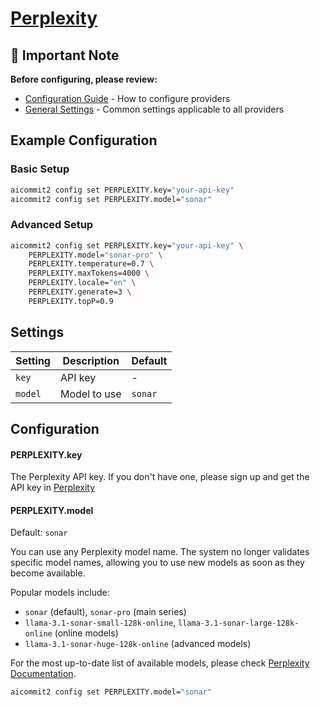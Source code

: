 # <a href="https://docs.perplexity.ai/" target="_blank">Perplexity</a>

## 📌 Important Note

**Before configuring, please review:**

- [Configuration Guide](../../README.md#configuration) - How to configure providers
- [General Settings](../../README.md#general-settings) - Common settings applicable to all providers

## Example Configuration

### Basic Setup

```sh
aicommit2 config set PERPLEXITY.key="your-api-key"
aicommit2 config set PERPLEXITY.model="sonar"
```

### Advanced Setup

```sh
aicommit2 config set PERPLEXITY.key="your-api-key" \
    PERPLEXITY.model="sonar-pro" \
    PERPLEXITY.temperature=0.7 \
    PERPLEXITY.maxTokens=4000 \
    PERPLEXITY.locale="en" \
    PERPLEXITY.generate=3 \
    PERPLEXITY.topP=0.9
```

## Settings

| Setting | Description  | Default |
| ------- | ------------ | ------- |
| `key`   | API key      | -       |
| `model` | Model to use | `sonar` |

## Configuration

#### PERPLEXITY.key

The Perplexity API key. If you don't have one, please sign up and get the API key in [Perplexity](https://docs.perplexity.ai/)

#### PERPLEXITY.model

Default: `sonar`

You can use any Perplexity model name. The system no longer validates specific model names, allowing you to use new models as soon as they become available.

Popular models include:

- `sonar` (default), `sonar-pro` (main series)
- `llama-3.1-sonar-small-128k-online`, `llama-3.1-sonar-large-128k-online` (online models)
- `llama-3.1-sonar-huge-128k-online` (advanced models)

For the most up-to-date list of available models, please check [Perplexity Documentation](https://docs.perplexity.ai/).

```sh
aicommit2 config set PERPLEXITY.model="sonar"
```
